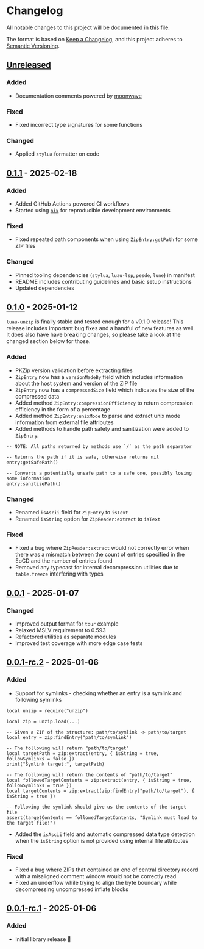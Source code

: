 # Changelog

All notable changes to this project will be documented in this file.

The format is based on [Keep a Changelog](https://keepachangelog.com/en/1.0.0/), and this project adheres to [Semantic Versioning](https://semver.org/spec/v2.0.0.html).

## [Unreleased]
### Added 
- Documentation comments powered by [moonwave](https://github.com/evaera/moonwave)
### Fixed
- Fixed incorrect type signatures for some functions
### Changed
- Applied `stylua` formatter on code

## [0.1.1] - 2025-02-18
### Added
- Added GitHub Actions powered CI workflows
- Started using [`nix`](https://nixos.org/) for reproducible development environments
### Fixed
- Fixed repeated path components when using `ZipEntry:getPath` for some ZIP files
### Changed
- Pinned tooling dependencies (`stylua`, `luau-lsp`, `pesde`, `lune`) in manifest
- README includes contributing guidelines and basic setup instructions 
- Updated dependencies

## [0.1.0] - 2025-01-12
`luau-unzip` is finally stable and tested enough for a v0.1.0 release! This release includes important bug fixes and a handful of new features as well. It does also have have breaking changes, so please take a look at the changed section below for those.

### Added
- PKZip version validation before extracting files
- `ZipEntry` now has a `versionMadeBy` field which includes information about the host system and version of the ZIP file
- `ZipEntry` now has a `compressedSize` field which indicates the size of the compressed data
- Added method `ZipEntry:compressionEfficiency` to return compression efficiency in the form of a percentage
- Added method `ZipEntry:unixMode` to parse and extract unix mode information from external file attributes
- Added methods to handle path safety and sanitization were added to `ZipEntry`: 
```luau
-- NOTE: All paths returned by methods use `/` as the path separator

-- Returns the path if it is safe, otherwise returns nil
entry:getSafePath()

-- Converts a potentially unsafe path to a safe one, possibly losing some information
entry:sanitizePath()
```
### Changed
- Renamed `isAscii` field for `ZipEntry` to `isText`
- Renamed `isString` option for `ZipReader:extract` to `isText`
### Fixed
- Fixed a bug where `ZipReader:extract` would not correctly error when there was a mismatch between the count of entries specified in the EoCD and the number of entries found
- Removed any typecast for internal decompression utilities due to `table.freeze` interfering with types

## [0.0.1] - 2025-01-07
### Changed
- Improved output format for `tour` example
- Relaxed MSLV requirement to 0.593
- Refactored utilities as separate modules
- Improved test coverage with more edge case tests

## [0.0.1-rc.2] - 2025-01-06
### Added
- Support for symlinks - checking whether an entry is a symlink and following symlinks
```luau
local unzip = require("unzip")

local zip = unzip.load(...)

-- Given a ZIP of the structure: path/to/symlink -> path/to/target
local entry = zip:findEntry("path/to/symlink")

-- The following will return "path/to/target"
local targetPath = zip:extract(entry, { isString = true, followSymlinks = false })
print("Symlink target:", targetPath)

-- The following will return the contents of "path/to/target"
local followedTargetContents = zip:extract(entry, { isString = true, followSymlinks = true })
local targetContents = zip:extract(zip:findEntry("path/to/target"), { isString = true })

-- Following the symlink should give us the contents of the target file
assert(targetContents == followedTargetContents, "Symlink must lead to the target file!")
```
- Added the `isAscii` field and automatic compressed data type detection when the `isString` option is not provided using internal file attributes
### Fixed
- Fixed a bug where ZIPs that contained an end of central directory record with a misaligned comment window would not be correctly read
- Fixed an underflow while trying to align the byte boundary while decompressing uncompressed inflate blocks

## [0.0.1-rc.1] - 2025-01-06
### Added
- Initial library release :tada:

[unreleased]: https://github.com/0x5eal/luau-unzip/commits/HEAD
[0.1.1]: https://pesde.dev/packages/0x5eal/unzip/0.1.1/any
[0.1.0]: https://pesde.dev/packages/0x5eal/unzip/0.1.0/any
[0.0.1]: https://pesde.dev/packages/0x5eal/unzip/0.0.1/any
[0.0.1-rc.2]: https://pesde.dev/packages/0x5eal/unzip/0.0.1-rc.2/any
[0.0.1-rc.1]: https://pesde.dev/packages/0x5eal/unzip/0.0.1-rc.1/any


